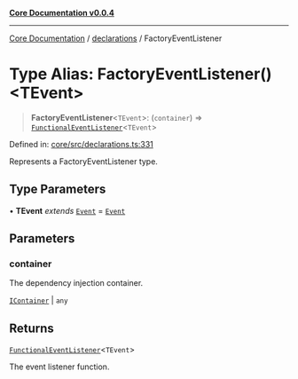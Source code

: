 [**Core Documentation v0.0.4**](../../README.md)

***

[Core Documentation](../../modules.md) / [declarations](../README.md) / FactoryEventListener

# Type Alias: FactoryEventListener()\<TEvent\>

> **FactoryEventListener**\<`TEvent`\>: (`container`) => [`FunctionalEventListener`](FunctionalEventListener.md)\<`TEvent`\>

Defined in: [core/src/declarations.ts:331](https://github.com/stonemjs/core/blob/4b1b931e44a5db2600109fa7ae2a8b532ed77730/src/declarations.ts#L331)

Represents a FactoryEventListener type.

## Type Parameters

• **TEvent** *extends* [`Event`](../../events/Event/classes/Event.md) = [`Event`](../../events/Event/classes/Event.md)

## Parameters

### container

The dependency injection container.

[`IContainer`](IContainer.md) | `any`

## Returns

[`FunctionalEventListener`](FunctionalEventListener.md)\<`TEvent`\>

The event listener function.
